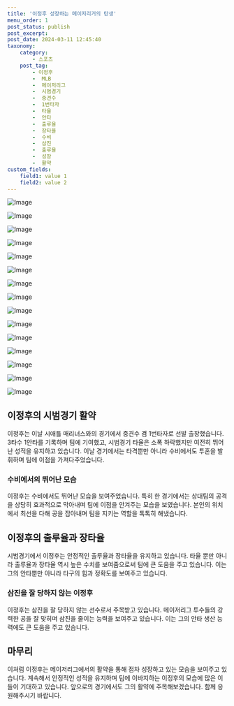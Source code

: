 ```yaml
---
title: '이정후 성장하는 메이저리거의 탄생'
menu_order: 1
post_status: publish
post_excerpt: 
post_date: 2024-03-11 12:45:40
taxonomy:
    category:
        - 스포츠
    post_tag:
        - 이정후
        -  MLB
        -  메이저리그
        -  시범경기
        -  중견수
        -  1번타자
        -  타율
        -  안타
        -  출루율
        -  장타율
        -  수비
        -  삼진
        -  출루율
        -  성장
        -  활약
custom_fields:
    field1: value 1
    field2: value 2
---
```


![Image](https://imgnews.pstatic.net/image/108/2024/03/11/0003219926_001_20240311074701207.jpg?type=w647)

![Image](https://imgnews.pstatic.net/image/108/2024/03/11/0003219926_002_20240311074701389.jpg?type=w647)

![Image](https://imgnews.pstatic.net/image/108/2024/03/11/0003219926_003_20240311074701434.jpg?type=w647)

![Image](https://imgnews.pstatic.net/image/108/2024/03/11/0003219926_004_20240311074701456.jpg?type=w647)

![Image](https://imgnews.pstatic.net/image/108/2024/03/11/0003219926_005_20240311074701470.jpg?type=w647)

![Image](https://imgnews.pstatic.net/image/108/2024/03/11/0003219926_006_20240311074701480.jpg?type=w647)

![Image](https://imgnews.pstatic.net/image/108/2024/03/11/0003219926_007_20240311074701501.jpg?type=w647)

![Image](https://imgnews.pstatic.net/image/108/2024/03/11/0003219926_008_20240311074701515.jpg?type=w647)

![Image](https://imgnews.pstatic.net/image/108/2024/03/11/0003219926_009_20240311074701533.jpg?type=w647)

![Image](https://imgnews.pstatic.net/image/108/2024/03/11/0003219926_010_20240311074701546.jpg?type=w647)

![Image](https://imgnews.pstatic.net/image/108/2024/03/11/0003219926_011_20240311074701557.jpg?type=w647)

![Image](https://imgnews.pstatic.net/image/108/2024/03/11/0003219926_012_20240311074701574.jpg?type=w647)

![Image](https://imgnews.pstatic.net/image/108/2024/03/11/0003219926_013_20240311074701590.jpg?type=w647)

![Image](https://imgnews.pstatic.net/image/108/2024/03/11/0003219926_014_20240311074701599.jpg?type=w647)

![Image](https://imgnews.pstatic.net/image/108/2024/03/11/0003219926_015_20240311074701612.jpg?type=w647)

## 이정후의 시범경기 활약
이정후는 이날 시애틀 매리너스와의 경기에서 중견수 겸 1번타자로 선발 출장했습니다. 3타수 1안타를 기록하며 팀에 기여했고, 시범경기 타율은 소폭 하락했지만 여전히 뛰어난 성적을 유지하고 있습니다. 이날 경기에서는 타격뿐만 아니라 수비에서도 투혼을 발휘하며 팀에 이점을 가져다주었습니다.
### 수비에서의 뛰어난 모습
이정후는 수비에서도 뛰어난 모습을 보여주었습니다. 특히 한 경기에서는 상대팀의 공격을 상당히 효과적으로 막아내며 팀에 이점을 안겨주는 모습을 보였습니다. 본인의 위치에서 최선을 다해 공을 잡아내며 팀을 지키는 역할을 톡톡히 해냈습니다.
## 이정후의 출루율과 장타율
시범경기에서 이정후는 안정적인 출루율과 장타율을 유지하고 있습니다. 타율 뿐만 아니라 출루율과 장타율 역시 높은 수치를 보여줌으로써 팀에 큰 도움을 주고 있습니다. 이는 그의 안타뿐만 아니라 타구의 힘과 정확도를 보여주고 있습니다.
### 삼진을 잘 당하지 않는 이정후
이정후는 삼진을 잘 당하지 않는 선수로서 주목받고 있습니다. 메이저리그 투수들의 강력한 공을 잘 맞히며 삼진을 줄이는 능력을 보여주고 있습니다. 이는 그의 안타 생산 능력에도 큰 도움을 주고 있습니다.
## 마무리
이처럼 이정후는 메이저리그에서의 활약을 통해 점차 성장하고 있는 모습을 보여주고 있습니다. 계속해서 안정적인 성적을 유지하며 팀에 이바지하는 이정후의 모습에 많은 이들이 기대하고 있습니다. 앞으로의 경기에서도 그의 활약에 주목해보겠습니다. 함께 응원해주시기 바랍니다.
